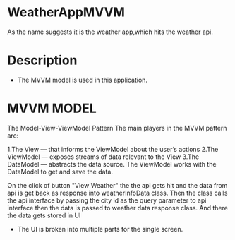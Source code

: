 # WeatherAppMVVM
As the name suggests it is the weather app,which hits the weather api.

# Description

* The MVVM model is used in this application.
# MVVM MODEL
The Model-View-ViewModel Pattern
The main players in the MVVM pattern are:

1.The View — that informs the ViewModel about the user’s actions
2.The ViewModel — exposes streams of data relevant to the View
3.The DataModel — abstracts the data source. The ViewModel works with the DataModel to get and save the data.

On the click of button "View Weather" the the api gets hit and the data from api is get back as response into weatherInfoData class.
Then the class calls the api interface by passing the city id as the query parameter to api interface then the data is passed to weather data response class.
And there the data gets stored in UI

* The UI is broken into multiple parts for the single screen.

